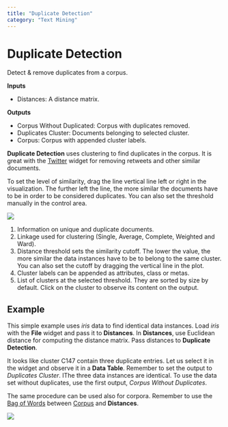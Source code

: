 ```yaml
---
title: "Duplicate Detection"
category: "Text Mining"
---
```

Duplicate Detection
===================

Detect & remove duplicates from a corpus.

**Inputs**

- Distances: A distance matrix.

**Outputs**

- Corpus Without Duplicated: Corpus with duplicates removed.
- Duplicates Cluster: Documents belonging to selected cluster.
- Corpus: Corpus with appended cluster labels.

**Duplicate Detection** uses clustering to find duplicates in the corpus. It is great with the [Twitter](../twitter-widget/) widget for removing retweets and other similar documents.

To set the level of similarity, drag the line vertical line left or right in the visualization. The further left the line, the more similar the documents have to be in order to be considered duplicates. You can also set the threshold manually in the control area.

![](../images/Duplicate-Detection-stamped.png)

1. Information on unique and duplicate documents.
2. Linkage used for clustering (Single, Average, Complete, Weighted and Ward).
3. Distance threshold sets the similarity cutoff. The lower the value, the more similar the data instances have to be to belong to the same cluster. You can also set the cutoff by dragging the vertical line in the plot.
4. Cluster labels can be appended as attributes, class or metas.
5. List of clusters at the selected threshold. They are sorted by size by default. Click on the cluster to observe its content on the output.

Example
-------

This simple example uses *iris* data to find identical data instances. Load *iris* with the **File** widget and pass it to **Distances**. In **Distances**, use Euclidean distance for computing the distance matrix. Pass distances to **Duplicate Detection**.

It looks like cluster C147 contain three duplicate entries. Let us select it in the widget and observe it in a **Data Table**. Remember to set the output to *Duplicates Cluster*. IThe three data instances are identical. To use the data set without duplicates, use the first output, *Corpus Without Duplicates*.

The same procedure can be used also for corpora. Remember to use the [Bag of Words](bagofwords-widget.md) between [Corpus](../corpus-widget/) and **Distances**.

![](../images/Duplicate-Detection-Example.png)
